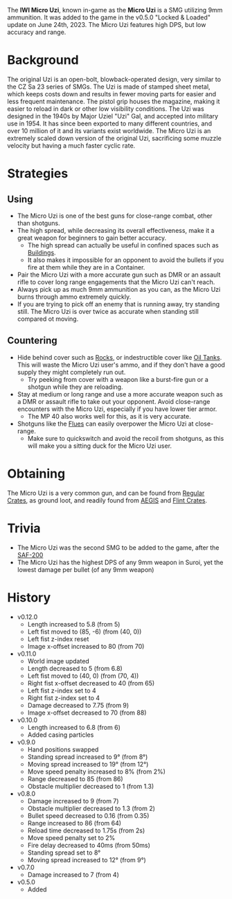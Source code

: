 The **IWI Micro Uzi**, known in-game as the **Micro Uzi** is a SMG utilizing 9mm ammunition. It was added to the game in the v0.5.0 "Locked & Loaded" update on June 24th, 2023. The Micro Uzi features high DPS, but low accuracy and range.

# Background

The original Uzi is an open-bolt, blowback-operated design, very similar to the CZ Sa 23 series of SMGs. The Uzi is made of stamped sheet metal, which keeps costs down and results in fewer moving parts for easier and less frequent maintenance. The pistol grip houses the magazine, making it easier to reload in dark or other low visibility conditions. The Uzi was designed in the 1940s by Major Uziel "Uzi" Gal, and accepted into military use in 1954. It has since been exported to many different countries, and over 10 million of it and its variants exist worldwide. The Micro Uzi is an extremely scaled down version of the original Uzi, sacrificing some muzzle velocity but having a much faster cyclic rate.

# Strategies

## Using

- The Micro Uzi is one of the best guns for close-range combat, other than shotguns.
- The high spread, while decreasing its overall effectiveness, make it a great weapon for beginners to gain better accuracy.
  - The high spread can actually be useful in confined spaces such as [Buildings](/buildings).
  - It also makes it impossible for an opponent to avoid the bullets if you fire at them while they are in a Container.
- Pair the Micro Uzi with a more accurate gun such as DMR or an assault rifle to cover long range engagements that the Micro Uzi can't reach.
- Always pick up as much 9mm ammunition as you can, as the Micro Uzi burns through ammo extremely quickly.
- If you are trying to pick off an enemy that is running away, try standing still. The Micro Uzi is over twice as accurate when standing still compared ot moving.

## Countering

- Hide behind cover such as [Rocks](/obstacles/rock), or indestructible cover like [Oil Tanks](/obstacles/oil_tank). This will waste the Micro Uzi user's ammo, and if they don't have a good supply they might completely run out.
  - Try peeking from cover with a weapon like a burst-fire gun or a shotgun while they are reloading.
- Stay at medium or long range and use a more accurate weapon such as a DMR or assault rifle to take out your opponent. Avoid close-range encounters with the Micro Uzi, especially if you have lower tier armor.
  - The MP 40 also works well for this, as it is very accurate.
- Shotguns like the [Flues](weapons/guns/flues) can easily overpower the Micro Uzi at close-range.
  - Make sure to quickswitch and avoid the recoil from shotguns, as this will make you a sitting duck for the Micro Uzi user.

# Obtaining

The Micro Uzi is a very common gun, and can be found from [Regular Crates](/obstacles/regular_crate), as ground loot, and readily found from [AEGIS](/obstacles/aegis_crate) and [Flint Crates](/obstacles/flint_crate).

# Trivia

- The Micro Uzi was the second SMG to be added to the game, after the [SAF-200](weapons/guns/saf200)
- The Micro Uzi has the highest DPS of any 9mm weapon in Suroi, yet the lowest damage per bullet (of any 9mm weapon)

# History

- v0.12.0
  - Length increased to 5.8 (from 5)
  - Left fist moved to (85, -6) (from (40, 0))
  - Left fist z-index reset
  - Image x-offset increased to 80 (from 70)
- v0.11.0
  - World image updated
  - Length decreased to 5 (from 6.8)
  - Left fist moved to (40, 0) (from (70, 4))
  - Right fist x-offset decreased to 40 (from 65)
  - Left fist z-index set to 4
  - Right fist z-index set to 4
  - Damage decreased to 7.75 (from 9)
  - Image x-offset decreased to 70 (from 88)
- v0.10.0
  - Length increased to 6.8 (from 6)
  - Added casing particles
- v0.9.0
  - Hand positions swapped
  - Standing spread increased to 9° (from 8°)
  - Moving spread increased to 19° (from 12°)
  - Move speed penalty increased to 8% (from 2%)
  - Range decreased to 85 (from 86)
  - Obstacle multiplier decreased to 1 (from 1.3)
- v0.8.0
  - Damage increased to 9 (from 7)
  - Obstacle multiplier decreased to 1.3 (from 2)
  - Bullet speed decreased to 0.16 (from 0.35)
  - Range increased to 86 (from 64)
  - Reload time decreased to 1.75s (from 2s)
  - Move speed penalty set to 2%
  - Fire delay decreased to 40ms (from 50ms)
  - Standing spread set to 8°
  - Moving spread increased to 12° (from 9°)
- v0.7.0
  - Damage increased to 7 (from 4)
- v0.5.0
  - Added
